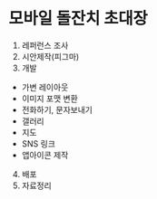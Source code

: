 # 모바일 돌잔치 초대장
1. 레퍼런스 조사
2. 시안제작(피그마)
3. 개발
  - 가변 레이아웃
  - 이미지 포맷 변환
  - 전화하기, 문자보내기
  - 갤러리
  - 지도
  - SNS 링크
  - 앱아이콘 제작
4. 배포
5. 자료정리
